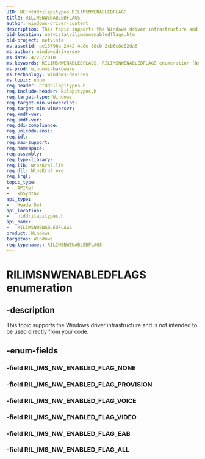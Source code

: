 ```yaml
---
UID: NE:ntddrilapitypes.RILIMSNWENABLEDFLAGS
title: RILIMSNWENABLEDFLAGS
author: windows-driver-content
description: This topic supports the Windows driver infrastructure and is not intended to be used directly from your code.
old-location: netvista\rilimsnwenabledflags.htm
old-project: netvista
ms.assetid: ae13790a-2442-4a8e-88cb-2cb6c8e02da6
ms.author: windowsdriverdev
ms.date: 4/25/2018
ms.keywords: RILIMSNWENABLEDFLAGS, RILIMSNWENABLEDFLAGS enumeration [Network Drivers Starting with Windows Vista], RIL_IMS_NW_ENABLED_FLAG_ALL, RIL_IMS_NW_ENABLED_FLAG_EAB, RIL_IMS_NW_ENABLED_FLAG_PROVISION, RIL_IMS_NW_ENABLED_FLAG_VIDEO, RIL_IMS_NW_ENABLED_FLAG_VOICE, netvista.rilimsnwenabledflags, ntddrilapitypes/RILIMSNWENABLEDFLAGS, ntddrilapitypes/RIL_IMS_NW_ENABLED_FLAG_ALL, ntddrilapitypes/RIL_IMS_NW_ENABLED_FLAG_EAB, ntddrilapitypes/RIL_IMS_NW_ENABLED_FLAG_PROVISION, ntddrilapitypes/RIL_IMS_NW_ENABLED_FLAG_VIDEO, ntddrilapitypes/RIL_IMS_NW_ENABLED_FLAG_VOICE
ms.prod: windows-hardware
ms.technology: windows-devices
ms.topic: enum
req.header: ntddrilapitypes.h
req.include-header: Rilapitypes.h
req.target-type: Windows
req.target-min-winverclnt: 
req.target-min-winversvr: 
req.kmdf-ver: 
req.umdf-ver: 
req.ddi-compliance: 
req.unicode-ansi: 
req.idl: 
req.max-support: 
req.namespace: 
req.assembly: 
req.type-library: 
req.lib: NtosKrnl.lib
req.dll: NtosKrnl.exe
req.irql: 
topic_type:
-	APIRef
-	kbSyntax
api_type:
-	HeaderDef
api_location:
-	ntddrilapitypes.h
api_name:
-	RILIMSNWENABLEDFLAGS
product: Windows
targetos: Windows
req.typenames: RILIMSNWENABLEDFLAGS
---
```


# RILIMSNWENABLEDFLAGS enumeration


## -description


This topic supports the Windows driver infrastructure and is not intended to be used directly from your code.


## -enum-fields




### -field RIL_IMS_NW_ENABLED_FLAG_NONE


### -field RIL_IMS_NW_ENABLED_FLAG_PROVISION


### -field RIL_IMS_NW_ENABLED_FLAG_VOICE


### -field RIL_IMS_NW_ENABLED_FLAG_VIDEO


### -field RIL_IMS_NW_ENABLED_FLAG_EAB


### -field RIL_IMS_NW_ENABLED_FLAG_ALL

